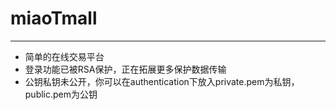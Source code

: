 # miaoTmall

---

* 简单的在线交易平台
* 登录功能已被RSA保护，正在拓展更多保护数据传输
* 公钥私钥未公开，你可以在authentication下放入private.pem为私钥，public.pem为公钥